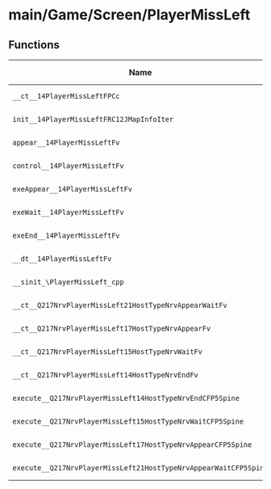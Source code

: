 # main/Game/Screen/PlayerMissLeft

## Functions

| Name | Address | Match % |
|------|---------|---------|
| `__ct__14PlayerMissLeftFPCc` | `0x8037A154` | :x: (0.0%) |
| `init__14PlayerMissLeftFRC12JMapInfoIter` | `0x8037A1A0` | :x: (0.0%) |
| `appear__14PlayerMissLeftFv` | `0x8037A260` | :x: (0.0%) |
| `control__14PlayerMissLeftFv` | `0x8037A2C0` | :x: (0.0%) |
| `exeAppear__14PlayerMissLeftFv` | `0x8037A2F8` | :x: (0.0%) |
| `exeWait__14PlayerMissLeftFv` | `0x8037A3F0` | :x: (0.0%) |
| `exeEnd__14PlayerMissLeftFv` | `0x8037A47C` | :x: (0.0%) |
| `__dt__14PlayerMissLeftFv` | `0x8037A4DC` | :x: (0.0%) |
| `__sinit_\PlayerMissLeft_cpp` | `0x8037A538` | :x: (0.0%) |
| `__ct__Q217NrvPlayerMissLeft21HostTypeNrvAppearWaitFv` | `0x8037A574` | :x: (0.0%) |
| `__ct__Q217NrvPlayerMissLeft17HostTypeNrvAppearFv` | `0x8037A584` | :x: (0.0%) |
| `__ct__Q217NrvPlayerMissLeft15HostTypeNrvWaitFv` | `0x8037A594` | :x: (0.0%) |
| `__ct__Q217NrvPlayerMissLeft14HostTypeNrvEndFv` | `0x8037A5A4` | :x: (0.0%) |
| `execute__Q217NrvPlayerMissLeft14HostTypeNrvEndCFP5Spine` | `0x8037A5B4` | :x: (0.0%) |
| `execute__Q217NrvPlayerMissLeft15HostTypeNrvWaitCFP5Spine` | `0x8037A5BC` | :x: (0.0%) |
| `execute__Q217NrvPlayerMissLeft17HostTypeNrvAppearCFP5Spine` | `0x8037A5C4` | :x: (0.0%) |
| `execute__Q217NrvPlayerMissLeft21HostTypeNrvAppearWaitCFP5Spine` | `0x8037A5CC` | :x: (0.0%) |